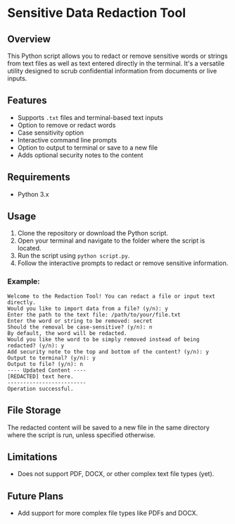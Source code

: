 # Sensitive Data Redaction Tool

## Overview

This Python script allows you to redact or remove sensitive words or strings from text files as well as text entered directly in the terminal. It's a versatile utility designed to scrub confidential information from documents or live inputs.

## Features

- Supports `.txt` files and terminal-based text inputs
- Option to remove or redact words
- Case sensitivity option
- Interactive command line prompts
- Option to output to terminal or save to a new file
- Adds optional security notes to the content

## Requirements

- Python 3.x

## Usage

1. Clone the repository or download the Python script.
2. Open your terminal and navigate to the folder where the script is located.
3. Run the script using `python script.py`.
4. Follow the interactive prompts to redact or remove sensitive information.

### Example:

```
Welcome to the Redaction Tool! You can redact a file or input text directly.
Would you like to import data from a file? (y/n): y
Enter the path to the text file: /path/to/your/file.txt
Enter the word or string to be removed: secret
Should the removal be case-sensitive? (y/n): n
By default, the word will be redacted.
Would you like the word to be simply removed instead of being redacted? (y/n): y
Add security note to the top and bottom of the content? (y/n): y
Output to terminal? (y/n): y
Output to file? (y/n): n
---- Updated Content ----
[REDACTED] text here.
-------------------------
Operation successful.
```

## File Storage

The redacted content will be saved to a new file in the same directory where the script is run, unless specified otherwise.

## Limitations

- Does not support PDF, DOCX, or other complex text file types (yet).

## Future Plans

- Add support for more complex file types like PDFs and DOCX.
